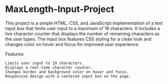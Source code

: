 # MaxLength-Input-Project
This project is a simple HTML, CSS, and JavaScript implementation of a text input box that limits user input to a maximum of 19 characters.
It includes a live character counter that displays the number of remaining characters as the user types. 
The input box features CSS styling for a clean look and changes color on hover and focus for improved user experience.

Features:

    Limits user input to 19 characters.
    Displays a real-time character counter.
    Changes border and background color on hover and focus.
    Responsive design with a centered input box on the page.

